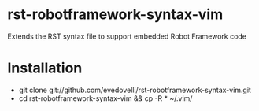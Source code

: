 # rst-robotframework-syntax-vim
Extends the RST syntax file to support embedded Robot Framework code

# Installation
- git clone git://github.com/evedovelli/rst-robotframework-syntax-vim.git
- cd rst-robotframework-syntax-vim && cp -R * ~/.vim/
